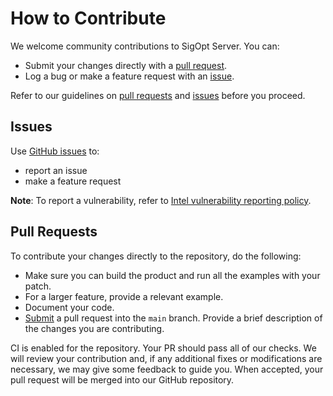 <!--
 Copyright © 2022 Intel Corporation

 SPDX-License-Identifier: Apache License 2.0
 -->

# How to Contribute

We welcome community contributions to SigOpt Server. You can:

- Submit your changes directly with a [pull request](https://github.com/sigopt/sigopt-server/pulls).
- Log a bug or make a feature request with an [issue](https://github.com/sigopt/sigopt-server/issues).

Refer to our guidelines on [pull requests](#pull-requests) and [issues](#issues) before you proceed.

## Issues

Use [GitHub issues](https://github.com/sigopt/sigopt-server/issues) to:

- report an issue
- make a feature request

**Note**: To report a vulnerability, refer to [Intel vulnerability reporting policy](https://www.intel.com/content/www/us/en/security-center/default.html).

## Pull Requests

To contribute your changes directly to the repository, do the following:

- Make sure you can build the product and run all the examples with your patch.
- For a larger feature, provide a relevant example.
- Document your code.
- [Submit](https://github.com/sigopt/sigopt-server/pulls) a pull request into the `main` branch. Provide a brief description of the changes you are contributing.

CI is enabled for the repository. Your PR should pass all of our checks. We will review your contribution and, if any additional fixes or modifications are necessary, we may give some feedback to guide you. When accepted, your pull request will be merged into our GitHub repository.
